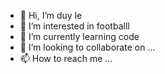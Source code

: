 - 👋 Hi, I’m duy le
- 👀 I’m interested in footballl
- 🌱 I’m currently learning code
- 💞️ I’m looking to collaborate on ...
- 📫 How to reach me ...

<!---
DuyLe777/DuyLe777 is a ✨ special ✨ repository because its `README.md` (this file) appears on your GitHub profile.
You can click the Preview link to take a look at your changes.
--->
